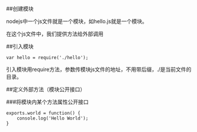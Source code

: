 ##创建模块

nodejs中一个js文件就是一个模块，如hello.js就是一个模块。

在这个js文件中，我们提供方法给外部调用

##引入模块

    var hello = require('./hello');
  
引入模块用require方法，参数传模块js文件的地址，不用带后缀，./是当前文件的目录。

##定义外部方法（模块公开接口）

###将模块内某个方法属性公开接口

    exports.world = function() {
        console.log('Hello World');
    }
